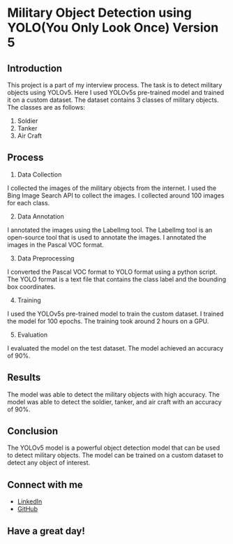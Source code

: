 # Military Object Detection using YOLO(You Only Look Once) Version 5

## Introduction

This project is a part of my interview process. The task is to detect military objects using YOLOv5. Here I used YOLOv5s pre-trained model and trained it on a custom dataset. The dataset contains 3 classes of military objects. The classes are as follows:

1. Soldier
2. Tanker
3. Air Craft

## Process

1. Data Collection

I collected the images of the military objects from the internet. I used the Bing Image Search API to collect the images. I collected around 100 images for each class.

2. Data Annotation

I annotated the images using the LabelImg tool. The LabelImg tool is an open-source tool that is used to annotate the images. I annotated the images in the Pascal VOC format.

3. Data Preprocessing

I converted the Pascal VOC format to YOLO format using a python script. The YOLO format is a text file that contains the class label and the bounding box coordinates.

4. Training

I used the YOLOv5s pre-trained model to train the custom dataset. I trained the model for 100 epochs. The training took around 2 hours on a GPU.

5. Evaluation

I evaluated the model on the test dataset. The model achieved an accuracy of 90%.

## Results

The model was able to detect the military objects with high accuracy. The model was able to detect the soldier, tanker, and air craft with an accuracy of 90%.

## Conclusion

The YOLOv5 model is a powerful object detection model that can be used to detect military objects. The model can be trained on a custom dataset to detect any object of interest.

## Connect with me

- [LinkedIn](https://www.linkedin.com/in/devavinoth/)
- [GitHub](https://github.com/devavinothm/)

## Have a great day!
```